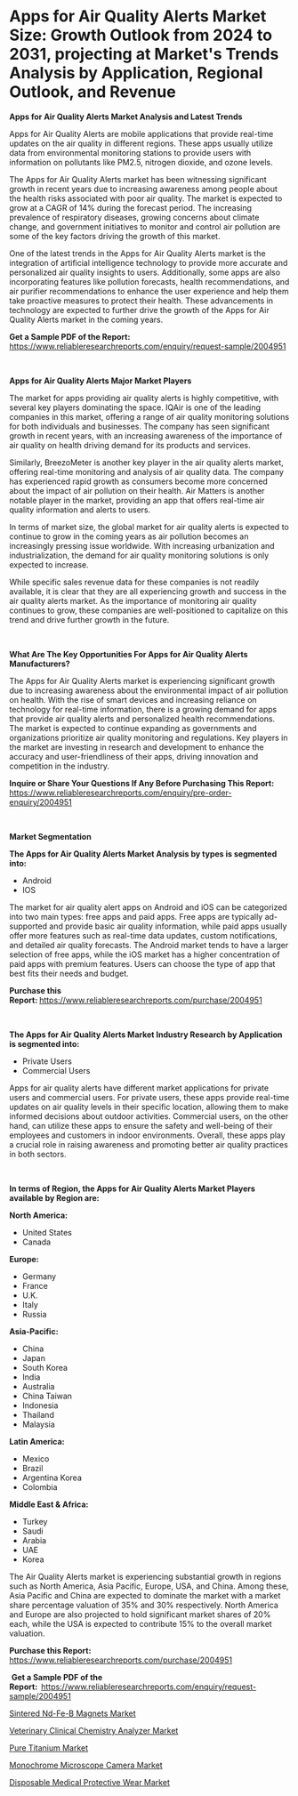 <p><h1>Apps for Air Quality Alerts Market Size: Growth Outlook from 2024 to 2031, projecting at Market's Trends Analysis by Application, Regional Outlook, and Revenue</h1></p><p><strong>Apps for Air Quality Alerts Market Analysis and Latest Trends</strong></p>
<p><p>Apps for Air Quality Alerts are mobile applications that provide real-time updates on the air quality in different regions. These apps usually utilize data from environmental monitoring stations to provide users with information on pollutants like PM2.5, nitrogen dioxide, and ozone levels.</p><p>The Apps for Air Quality Alerts market has been witnessing significant growth in recent years due to increasing awareness among people about the health risks associated with poor air quality. The market is expected to grow at a CAGR of 14% during the forecast period. The increasing prevalence of respiratory diseases, growing concerns about climate change, and government initiatives to monitor and control air pollution are some of the key factors driving the growth of this market.</p><p>One of the latest trends in the Apps for Air Quality Alerts market is the integration of artificial intelligence technology to provide more accurate and personalized air quality insights to users. Additionally, some apps are also incorporating features like pollution forecasts, health recommendations, and air purifier recommendations to enhance the user experience and help them take proactive measures to protect their health. These advancements in technology are expected to further drive the growth of the Apps for Air Quality Alerts market in the coming years.</p></p>
<p><strong>Get a Sample PDF of the Report:&nbsp;</strong> <a href="https://www.reliableresearchreports.com/enquiry/request-sample/2004951">https://www.reliableresearchreports.com/enquiry/request-sample/2004951</a></p>
<p>&nbsp;</p>
<p><strong>Apps for Air Quality Alerts Major Market Players</strong></p>
<p><p>The market for apps providing air quality alerts is highly competitive, with several key players dominating the space. IQAir is one of the leading companies in this market, offering a range of air quality monitoring solutions for both individuals and businesses. The company has seen significant growth in recent years, with an increasing awareness of the importance of air quality on health driving demand for its products and services.</p><p>Similarly, BreezoMeter is another key player in the air quality alerts market, offering real-time monitoring and analysis of air quality data. The company has experienced rapid growth as consumers become more concerned about the impact of air pollution on their health. Air Matters is another notable player in the market, providing an app that offers real-time air quality information and alerts to users.</p><p>In terms of market size, the global market for air quality alerts is expected to continue to grow in the coming years as air pollution becomes an increasingly pressing issue worldwide. With increasing urbanization and industrialization, the demand for air quality monitoring solutions is only expected to increase.</p><p>While specific sales revenue data for these companies is not readily available, it is clear that they are all experiencing growth and success in the air quality alerts market. As the importance of monitoring air quality continues to grow, these companies are well-positioned to capitalize on this trend and drive further growth in the future.</p></p>
<p>&nbsp;</p>
<p><strong>What Are The Key Opportunities For Apps for Air Quality Alerts Manufacturers?</strong></p>
<p><p>The Apps for Air Quality Alerts market is experiencing significant growth due to increasing awareness about the environmental impact of air pollution on health. With the rise of smart devices and increasing reliance on technology for real-time information, there is a growing demand for apps that provide air quality alerts and personalized health recommendations. The market is expected to continue expanding as governments and organizations prioritize air quality monitoring and regulations. Key players in the market are investing in research and development to enhance the accuracy and user-friendliness of their apps, driving innovation and competition in the industry.</p></p>
<p><strong>Inquire or Share Your Questions If Any Before Purchasing This Report:</strong> <a href="https://www.reliableresearchreports.com/enquiry/pre-order-enquiry/2004951">https://www.reliableresearchreports.com/enquiry/pre-order-enquiry/2004951</a></p>
<p>&nbsp;</p>
<p><strong>Market Segmentation</strong></p>
<p><strong>The Apps for Air Quality Alerts Market Analysis by types is segmented into:</strong></p>
<p><ul><li>Android</li><li>IOS</li></ul></p>
<p><p>The market for air quality alert apps on Android and iOS can be categorized into two main types: free apps and paid apps. Free apps are typically ad-supported and provide basic air quality information, while paid apps usually offer more features such as real-time data updates, custom notifications, and detailed air quality forecasts. The Android market tends to have a larger selection of free apps, while the iOS market has a higher concentration of paid apps with premium features. Users can choose the type of app that best fits their needs and budget.</p></p>
<p><strong>Purchase this Report:&nbsp;</strong><a href="https://www.reliableresearchreports.com/purchase/2004951">https://www.reliableresearchreports.com/purchase/2004951</a></p>
<p>&nbsp;</p>
<p><strong>The Apps for Air Quality Alerts Market Industry Research by Application is segmented into:</strong></p>
<p><ul><li>Private Users</li><li>Commercial Users</li></ul></p>
<p><p>Apps for air quality alerts have different market applications for private users and commercial users. For private users, these apps provide real-time updates on air quality levels in their specific location, allowing them to make informed decisions about outdoor activities. Commercial users, on the other hand, can utilize these apps to ensure the safety and well-being of their employees and customers in indoor environments. Overall, these apps play a crucial role in raising awareness and promoting better air quality practices in both sectors.</p></p>
<p>&nbsp;</p>
<p><strong>In terms of Region, the Apps for Air Quality Alerts Market Players available by Region are:</strong></p>
<p>
    <p> <strong> North America: </strong>
        <ul>
            <li>United States</li>
            <li>Canada</li>
        </ul>
        </p> 
    <p> <strong> Europe: </strong>
        <ul>
            <li>Germany</li>
            <li>France</li>
            <li>U.K.</li>
            <li>Italy</li>
            <li>Russia</li>
        </ul>
        </p> 
    <p> <strong> Asia-Pacific: </strong>
        <ul>
            <li>China</li>
            <li>Japan</li>
            <li>South Korea</li>
            <li>India</li>
            <li>Australia</li>
            <li>China Taiwan</li>
            <li>Indonesia</li>
            <li>Thailand</li>
            <li>Malaysia</li>
        </ul>
        </p> 
    <p> <strong> Latin America: </strong>
        <ul>
            <li>Mexico</li>
            <li>Brazil</li>
            <li>Argentina Korea</li>
            <li>Colombia</li>
        </ul>
        </p> 
    <p> <strong> Middle East & Africa: </strong>
        <ul>
            <li>Turkey</li>
            <li>Saudi</li>
            <li>Arabia</li>
            <li>UAE</li>
            <li>Korea</li>
        </ul>
    </p>
    </p>
<p><p>The Air Quality Alerts market is experiencing substantial growth in regions such as North America, Asia Pacific, Europe, USA, and China. Among these, Asia Pacific and China are expected to dominate the market with a market share percentage valuation of 35% and 30% respectively. North America and Europe are also projected to hold significant market shares of 20% each, while the USA is expected to contribute 15% to the overall market valuation.</p></p>
<p><strong>Purchase this Report: </strong><a href="https://www.reliableresearchreports.com/purchase/2004951">https://www.reliableresearchreports.com/purchase/2004951</a></p>
<p>&nbsp;<strong>Get a Sample PDF of the Report:&nbsp;&nbsp;</strong><a href="https://www.reliableresearchreports.com/enquiry/request-sample/2004951">https://www.reliableresearchreports.com/enquiry/request-sample/2004951</a></p>
<p><strong></strong></p>
<p><p><a href="https://github.com/okotobwrhuteie/Market-Research-Report-List-1/blob/main/sintered-nd-fe-b-magnets-market.md">Sintered Nd-Fe-B Magnets Market</a></p><p><a href="https://frill-swim-3cd.notion.site/Veterinary-Clinical-Chemistry-Analyzer-Market-Research-Report-Provides-thorough-Industry-Overview-w-4c050dcb83694915ab1fabd995133563">Veterinary Clinical Chemistry Analyzer Market</a></p><p><a href="https://view.publitas.com/reportprime-1/pure-titanium-market-size-reflecting-a-forecast-till-2031-market-by-type-by-application-and-by-geography/">Pure Titanium Market</a></p><p><a href="https://gentle-editor-9db.notion.site/Monochrome-Microscope-Camera-Market-Analysis-and-Market-Size-Global-Industry-Overview-Market-Segme-381f6c4f35704213bfe3b3ef362c33c1">Monochrome Microscope Camera Market</a></p><p><a href="https://github.com/myacatherineblakecaczo9vcsw/Market-Research-Report-List-1/blob/main/disposable-medical-protective-wear-market.md">Disposable Medical Protective Wear Market</a></p></p>